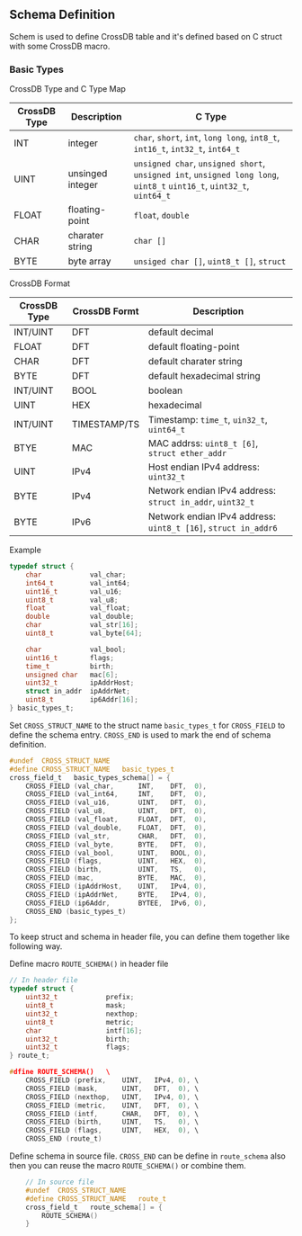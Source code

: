 ## Schema Definition

Schem is used to define CrossDB table and it's defined based on C struct with some CrossDB macro.

### Basic Types

CrossDB Type and C Type Map

 CrossDB Type | Description      | C Type
 ----         | ----             | ----
 INT          | integer          | `char`, `short`, `int`, `long long`, `int8_t`, `int16_t`, `int32_t`, `int64_t`
 UINT         | unsinged integer | `unsigned char`, `unsigned short`, `unsigned int`, `unsigned long long`, `uint8_t` `uint16_t`, `uint32_t`, `uint64_t`
 FLOAT        | floating-point   | `float`, `double`
 CHAR         | charater string  | `char []`
 BYTE         | byte array       | `unsiged char []`, `uint8_t []`, `struct`

CrossDB Format

 CrossDB Type | CrossDB Formt | Description
 ----         | ----          | ----
 INT/UINT	  | DFT           | default decimal
 FLOAT   	  | DFT           | default floating-point
 CHAR   	  | DFT           | default charater string
 BYTE         | DFT			  | default hexadecimal string
 INT/UINT	  | BOOL          | boolean
 UINT		  | HEX           | hexadecimal
 INT/UINT	  | TIMESTAMP/TS  | Timestamp: `time_t`, `uin32_t`, `uint64_t`
 BTYE         | MAC			  | MAC addrss: `uint8_t [6]`, `struct ether_addr`
 UINT		  | IPv4		  | Host endian IPv4 address: `uint32_t`
 BYTE		  | IPv4		  | Network endian IPv4 address: `struct in_addr`, `uint32_t`
 BYTE		  | IPv6		  | Network endian IPv4 address: `uint8_t [16]`, `struct in_addr6`

Example

```c
typedef struct {
	char			val_char;
	int64_t			val_int64;
	uint16_t 		val_u16;
	uint8_t 		val_u8;
	float 			val_float;
	double 			val_double;
	char 			val_str[16];
	uint8_t			val_byte[64];

	char			val_bool;
	uint16_t 		flags;
	time_t			birth;
	unsigned char 	mac[6];
	uint32_t		ipAddrHost;
	struct in_addr 	ipAddrNet;
	uint8_t			ip6Addr[16];
} basic_types_t;
```

Set `CROSS_STRUCT_NAME` to the struct name `basic_types_t` for `CROSS_FIELD` to define the schema entry. 
`CROSS_END` is used to mark the end of schema definition.

```c
#undef	CROSS_STRUCT_NAME
#define	CROSS_STRUCT_NAME	basic_types_t
cross_field_t 	basic_types_schema[] = {
	CROSS_FIELD (val_char,		INT,	DFT,  0),
	CROSS_FIELD (val_int64, 	INT,	DFT,  0),
	CROSS_FIELD (val_u16,		UINT,	DFT,  0),
	CROSS_FIELD (val_u8, 		UINT,	DFT,  0),
	CROSS_FIELD (val_float,		FLOAT,	DFT,  0),
	CROSS_FIELD (val_double, 	FLOAT,	DFT,  0),
	CROSS_FIELD (val_str, 		CHAR,	DFT,  0),
	CROSS_FIELD (val_byte,		BYTE,	DFT,  0),
	CROSS_FIELD (val_bool, 		UINT,	BOOL, 0),
	CROSS_FIELD (flags, 		UINT,	HEX,  0),
	CROSS_FIELD (birth,			UINT,	TS,   0),
	CROSS_FIELD (mac, 			BYTE,	MAC,  0),
	CROSS_FIELD (ipAddrHost, 	UINT,	IPv4, 0),
	CROSS_FIELD (ipAddrNet, 	BYTE,	IPv4, 0),
	CROSS_FIELD (ip6Addr, 		BYTEE,	IPv6, 0),
	CROSS_END (basic_types_t)
};
```

To keep struct and schema in header file, you can define them together like following way.

Define macro `ROUTE_SCHEMA()` in header file
```c
// In header file
typedef struct {
	uint32_t 			prefix;
	uint8_t 			mask;
	uint32_t			nexthop;
	uint8_t 			metric;
	char				intf[16];
	uint32_t			birth;
	uint32_t			flags;
} route_t;

#dfine ROUTE_SCHEMA()	\	
	CROSS_FIELD (prefix,	UINT,	IPv4, 0), \
	CROSS_FIELD (mask, 		UINT,	DFT,  0), \
	CROSS_FIELD (nexthop,	UINT,	IPv4, 0), \
	CROSS_FIELD (metric, 	UINT,	DFT,  0), \
	CROSS_FIELD (intf,		CHAR,	DFT,  0), \
	CROSS_FIELD (birth, 	UINT,	TS,   0), \
	CROSS_FIELD (flags, 	UINT,	HEX,  0), \
	CROSS_END (route_t)

```

Define schema in source file. `CROSS_END` can be define in `route_schema` also then you can reuse the macro `ROUTE_SCHEMA()` or combine them.
```c
	// In source file
	#undef	CROSS_STRUCT_NAME
	#define	CROSS_STRUCT_NAME	route_t
	cross_field_t 	route_schema[] = {
		ROUTE_SCHEMA()
	}
```


